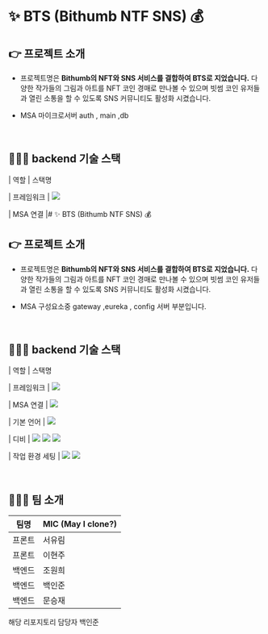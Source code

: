 # ✨ BTS (Bithumb NTF SNS) 💰

## 👉 프로젝트 소개

- 프로젝트명은 **Bithumb의 NFT와 SNS 서비스를 결합하여 BTS로 지었습니다.** 다양한 작가들의 그림과 아트를 NFT 코인 경매로 만나볼 수 있으며 빗썸 코인 유저들과 열린 소통을 할 수 있도록 SNS 커뮤니티도 활성화 시켰습니다.

- MSA 마이크로서버 auth , main ,db 

<br />

## 🧙🏻‍♀️ backend 기술 스택

| 역할           | 스택명                                                                           

| 프레임워크     | <img src="https://img.shields.io/badge/Spring Boot-6DB33F?style=flat-square&logo=SpringBoot&logoColor=white"/>
                                                                                                      
| MSA 연결       |# ✨ BTS (Bithumb NTF SNS) 💰

## 👉 프로젝트 소개

- 프로젝트명은 **Bithumb의 NFT와 SNS 서비스를 결합하여 BTS로 지었습니다.** 다양한 작가들의 그림과 아트를 NFT 코인 경매로 만나볼 수 있으며 빗썸 코인 유저들과 열린 소통을 할 수 있도록 SNS 커뮤니티도 활성화 시켰습니다.

- MSA 구성요소중 gateway ,eureka , config 서버 부분입니다.

<br />

## 🧙🏻‍♀️ backend 기술 스택

| 역할           | 스택명                                                                           

| 프레임워크     | <img src="https://img.shields.io/badge/Spring Boot-6DB33F?style=flat-square&logo=SpringBoot&logoColor=white"/>
                                                                                                      
| MSA 연결       | <img src="https://img.shields.io/badge/Spring Cloud-6DB33F?style=flat-square&logo=Spring&logoColor=white"/>

| 기본 언어      | <img src="https://img.shields.io/badge/Java-007396?style=flat-square&logo=Java&logoColor=white"/>


| 디비           | <img src="https://img.shields.io/badge/MongoDB-47A248?style=flat-square&logo=MongoDB&logoColor=white"/>  <img src="https://img.shields.io/badge/MariaDB-003545?style=flat-square&logo=MariaDB&logoColor=white"/>  <img src="https://img.shields.io/badge/Redis-DC382D?style=flat-square&logo=REDIS&logoColor=white"/>
     

| 작업 환경 세팅 | <img src="https://img.shields.io/badge/Docker-2496ED?style=flat-square&logo=Docker&logoColor=white"/> <img src="https://img.shields.io/badge/NginX-009639?style=flat-square&logo=NginX&logoColor=white"/>

<br>

## 👩🏻‍🎤 팀 소개

| 팀명   | MIC (May I clone?) |
| ------ | ------------------ |
| 프론트 | 서유림             |
| 프론트 | 이현주             |
| 백엔드 | 조원희             |
| 백엔드 | 백인준             |
| 백엔드 | 문승재             |

해당 리포지토리 담당자 백인준

<br>
